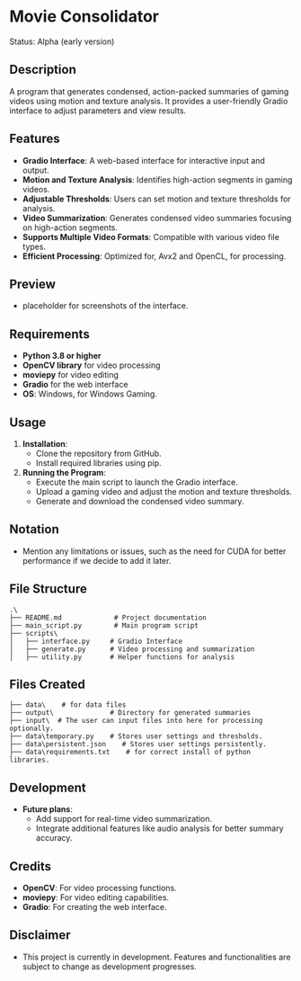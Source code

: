 # Movie Consolidator
Status: Alpha (early version)

## Description
A program that generates condensed, action-packed summaries of gaming videos using motion and texture analysis. It provides a user-friendly Gradio interface to adjust parameters and view results.

## Features
- **Gradio Interface**: A web-based interface for interactive input and output.
- **Motion and Texture Analysis**: Identifies high-action segments in gaming videos.
- **Adjustable Thresholds**: Users can set motion and texture thresholds for analysis.
- **Video Summarization**: Generates condensed video summaries focusing on high-action segments.
- **Supports Multiple Video Formats**: Compatible with various video file types.
- **Efficient Processing**: Optimized for, Avx2 and OpenCL, for processing.

## Preview
- placeholder for screenshots of the interface.

## Requirements
- **Python 3.8 or higher**
- **OpenCV library** for video processing
- **moviepy** for video editing
- **Gradio** for the web interface
- **OS**: Windows, for Windows Gaming. 

## Usage
1. **Installation**:
   - Clone the repository from GitHub.
   - Install required libraries using pip.
2. **Running the Program**:
   - Execute the main script to launch the Gradio interface.
   - Upload a gaming video and adjust the motion and texture thresholds.
   - Generate and download the condensed video summary.
## Notation
- Mention any limitations or issues, such as the need for CUDA for better performance if we decide to add it later.

## File Structure
```
.\
├── README.md             # Project documentation
├── main_script.py        # Main program script
├── scripts\
│   ├── interface.py     # Gradio Interface
│   ├── generate.py      # Video processing and summarization
│   ├── utility.py       # Helper functions for analysis

```

## Files Created
```
├── data\    # for data files
├── output\              # Directory for generated summaries
├── input\  # The user can input files into here for processing optionally.
├── data\temporary.py    # Stores user settings and thresholds.
├── data\persistent.json    # Stores user settings persistently.
├── data\requirements.txt    # for correct install of python libraries.
```

## Development
- **Future plans**:
  - Add support for real-time video summarization.
  - Integrate additional features like audio analysis for better summary accuracy.

## Credits
- **OpenCV**: For video processing functions.
- **moviepy**: For video editing capabilities.
- **Gradio**: For creating the web interface.

## Disclaimer
- This project is currently in development. Features and functionalities are subject to change as development progresses.
